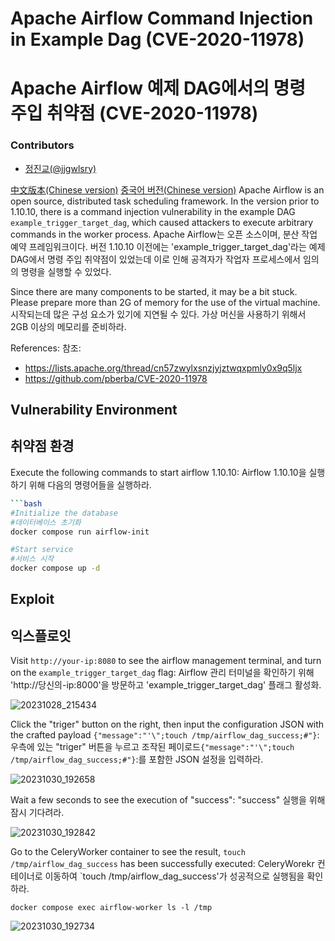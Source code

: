 # Apache Airflow Command Injection in Example Dag (CVE-2020-11978)
# Apache Airflow 예제 DAG에서의 명령 주입 취약점 (CVE-2020-11978)

### Contributors
* [정진교(@jjgwlsry)](https://github.com/jjgwlsry)

[中文版本(Chinese version)](README.zh-cn.md)
[중국어 버전(Chinese version)](README.zh-cn.md)
Apache Airflow is an open source, distributed task scheduling framework. In the version prior to 1.10.10, there is a command injection vulnerability in the example DAG `example_trigger_target_dag`, which caused attackers to execute arbitrary commands in the worker process.
Apache Airflow는 오픈 소스이며, 분산 작업 예약 프레임워크이다. 버전 1.10.10 이전에는 'example_trigger_target_dag'라는 예제 DAG에서 명령 주입 취약점이 있었는데 이로 인해 공격자가 작업자 프로세스에서 임의의 명령을 실행할 수 있었다.

Since there are many components to be started, it may be a bit stuck. Please prepare more than 2G of memory for the use of the virtual machine.
시작되는데 많은 구성 요소가 있기에 지연될 수 있다. 가상 머신을 사용하기 위해서 2GB 이상의 메모리를 준비하라.

References:
참조:
- <https://lists.apache.org/thread/cn57zwylxsnzjyjztwqxpmly0x9q5ljx>
- <https://github.com/pberba/CVE-2020-11978>

## Vulnerability Environment
## 취약점 환경
Execute the following commands to start airflow 1.10.10:
Airflow 1.10.10을 실행하기 위해 다음의 명령어들을 실행하라.
```bash
```bash
#Initialize the database
#데이터베이스 초기화
docker compose run airflow-init

#Start service
#서비스 시작
docker compose up -d
```

## Exploit
## 익스플로잇

Visit `http://your-ip:8080` to see the airflow management terminal, and turn on the `example_trigger_target_dag` flag:
Airflow 관리 터미널을 확인하기 위해 'http://당신의-ip:8000'을 방문하고 'example_trigger_target_dag' 플래그 활성화.



![20231028_215434](https://github.com/jjgwlsry/whitehat-school-vulhub/assets/37921920/4d2d7628-058d-4dfd-97b7-c0667633470c)


Click the "triger" button on the right, then input the configuration JSON with the crafted payload `{"message":"'\";touch /tmp/airflow_dag_success;#"}`:
우측에 있는 "triger" 버튼을 누르고 조작된 페이로드`{"message":"'\";touch /tmp/airflow_dag_success;#"}`:를 포함한 JSON 설정을 입력하라.

![20231030_192658](https://github.com/jjgwlsry/whitehat-school-vulhub/assets/37921920/5f1a663a-43b4-4009-83c7-86203909e582)


Wait a few seconds to see the execution of "success":
"success" 실행을 위해 잠시 기다려라.

![20231030_192842](https://github.com/jjgwlsry/whitehat-school-vulhub/assets/37921920/64350a7e-7111-4287-8d84-2de4f4ce70e2)


Go to the CeleryWorker container to see the result, `touch /tmp/airflow_dag_success` has been successfully executed:
CeleryWorekr 컨테이너로 이동하여 `touch /tmp/airflow_dag_success'가 성공적으로 실행됨을 확인하라.

```
docker compose exec airflow-worker ls -l /tmp
```

![20231030_192734](https://github.com/jjgwlsry/whitehat-school-vulhub/assets/37921920/9433c4eb-21f2-4021-871a-76a091ea8ec2)



